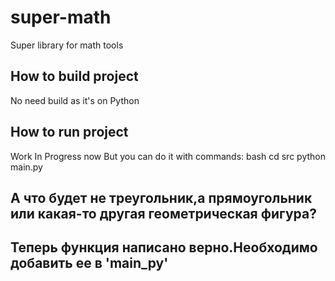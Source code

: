 # super-math
Super library for math tools

## How to build project
No need build as it's on Python

## How to run project
Work In Progress now
But you can do it with commands:
    bash
cd src
python main.py   

## А что будет не треугольник,а прямоугольник или какая-то другая геометрическая фигура?

## Теперь функция написано верно.Необходимо добавить ее в 'main_py'
